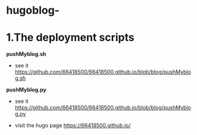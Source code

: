 # hugoblog-
# 1.The deployment scripts
**pushMyblog.sh** 
* see it https://github.com/66418500/66418500.github.io/blob/blog/pushMyblog.sh

**pushMyblog.py**
* see it https://github.com/66418500/66418500.github.io/blob/blog/pushMyblog.py

* visit the hugo page https://66418500.github.io/ 

